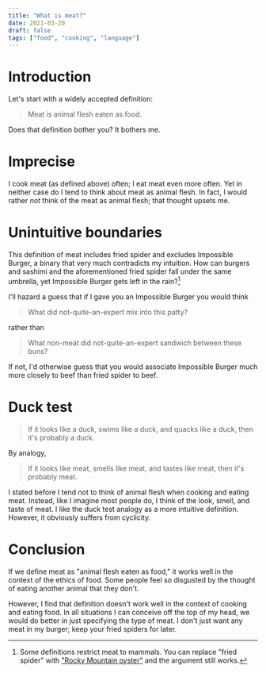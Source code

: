 ```yaml
---
title: "What is meat?"
date: 2021-03-20
draft: false
tags: ["food", "cooking", "language"]
---
```

# Introduction
Let's start with a widely accepted definition:
> Meat is animal flesh eaten as food.

Does that definition bother you? It bothers me. 
# Imprecise
I cook meat (as defined above) often; I eat meat even more often. Yet in neither case do I tend to think about meat as animal flesh. In fact, I would rather _not_ think of the meat as animal flesh; that thought upsets me.
# Unintuitive boundaries
This definition of meat includes fried spider and excludes Impossible Burger, a binary that very much contradicts my intuition. How can burgers and sashimi and the aforementioned fried spider fall under the same umbrella, yet Impossible Burger gets left in the rain?[^1]
[^1]: Some definitions restrict meat to mammals. You can replace "fried spider" with ["Rocky Mountain oyster"](https://en.wikipedia.org/wiki/Rocky_Mountain_oysters) and the argument still works.

I'll hazard a guess that if I gave you an Impossible Burger you would think 
>What did not-quite-an-expert mix into this patty?

rather than 
>What non-meat did not-quite-an-expert sandwich between these buns?

If not, I'd otherwise guess that you would associate Impossible Burger much more closely to beef than fried spider to beef.
# Duck test
> If it looks like a duck, swims like a duck, and quacks like a duck, then it's probably a duck.

By analogy,
> If it looks like meat, smells like meat, and tastes like meat, then it's probably meat.

I stated before I tend not to think of animal flesh when cooking and eating meat. Instead, like I imagine most people do, I think of the look, smell, and taste of meat. I like the duck test analogy as a more intuitive definition. However, it obviously suffers from cyclicity.
# Conclusion
If we define meat as "animal flesh eaten as food," it works well in the context of the ethics of food. Some people feel so disgusted by the thought of eating another animal that they don't. 

However, I find that definition doesn't work well in the context of cooking and eating food. In all situations I can conceive off the top of my head, we would do better in just specifying the type of meat. I don't just want any meat in my burger; keep your fried spiders for later.
